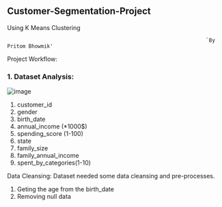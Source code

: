 ## Customer-Segmentation-Project
Using K Means Clustering
                                                                     
                                                                     
                                                                     
                                                                     
                                                                     `By Pritom Bhowmik'

Project Workflow:

### 1. Dataset Analysis:

![image](https://user-images.githubusercontent.com/56447975/196414981-c0e4665b-4d3c-4ba1-9a53-e136a5aab6dc.png)
                                                  
1. customer_id
2. gender	
3. birth_date	
4. annual_income (*1000$)	
5. spending_score (1-100)	
6. state	
7. family_size	
8. family_annual_income	
9. spent_by_categories(1-10)

Data Cleansing: Dataset needed some data cleansing and pre-processes.
1. Geting the age from the birth_date
2. Removing null data


